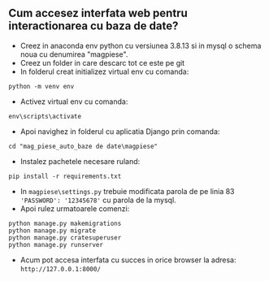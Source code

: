 
## Cum accesez interfata web pentru interactionarea cu baza de date?
- Creez in anaconda env python cu versiunea 3.8.13 si in mysql o schema noua cu denumirea "magpiese".</br>
- Creez un folder in care descarc tot ce este pe git </br>
- In folderul creat initializez virtual env cu comanda:
```
python -m venv env
```
- Activez virtual env cu comanda:
```
env\scripts\activate
``` 
- Apoi navighez in folderul cu aplicatia Django prin comanda: 
```
cd "mag_piese_auto_baze de date\magpiese"
```
- Instalez pachetele necesare ruland:
```
pip install -r requirements.txt
```
- In ```magpiese\settings.py``` trebuie modificata parola de pe linia 83 ```'PASSWORD': '12345678'``` cu parola de la mysql. </br>
- Apoi rulez urmatoarele comenzi:
```
python manage.py makemigrations
python manage.py migrate
python manage.py cratesuperuser
python manage.py runserver
```
- Acum pot accesa interfata cu succes in orice browser la adresa:  ```http://127.0.0.1:8000/```

